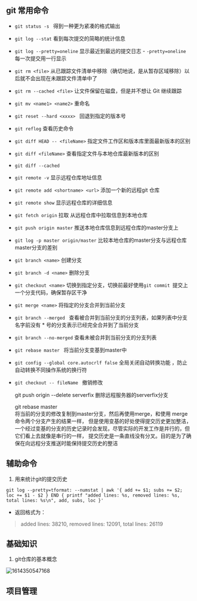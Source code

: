 ## git 常用命令

- `git status -s `  得到一种更为紧凑的格式输出
- `git log --stat` 看到每次提交的简略的统计信息
- `git log --pretty=oneline` 显示最近到最远的提交日志 - `-pretty=oneline` 每一次提交用一行显示
- `git rm <file>` 从已跟踪文件清单中移除（确切地说，是从暂存区域移除）以后就不会出现在未跟踪文件清单中了
- `git rm --cached <file>` 让文件保留在磁盘，但是并不想让 Git 继续跟踪
- `git mv <name1> <name2>`  重命名
- `git reset --hard <xxxx> ` 回退到指定的版本号
- `git reflog` 查看历史命令
- `git diff HEAD -- <fileName>` 指定文件工作区和版本库里面最新版本的区别
- `git diff <fileName>` 查看指定文件与本地仓库最新版本的区别
- `git diff --cached`
- `git remote -v` 显示远程仓库地址信息
- `git remote add <shortname> <url>` 添加一个新的远程git 仓库
- `git remote show` 显示远程仓库的详细信息
- `git fetch origin` 拉取 从远程仓库中拉取信息到本地仓库
- `git push origin master` 推送本地仓库信息到远程仓库的master分支上
- `git log -p master origin/master` 比较本地仓库的master分支与远程仓库master分支的差别
- `git branch <name>` 创建分支
- `git branch -d <name>` 删除分支
- `git checkout <name>` 切换到指定分支，切换前最好使用`git commit `提交上一个分支代码，确保暂存区干净
- `git merge <name>` 将指定的分支合并到当前分支
- `git branch --merged ` 查看被合并到当前分支的分支列表，如果列表中分支名字前没有 * 号的分支表示已经完全合并到了当前分支
- `git branch --no-merged` 查看未被合并到当前分支的分支列表
- `git rebase master ` 将当前分支变基到master中
- `git config --global core.autocrlf false` 全局关闭自动转换功能 ，防止自动转换不同操作系统的换行符
- `git checkout -- fileName ` 撤销修改






	
	git push origin --delete serverfix     删除远程服务器的serverfix分支
	
	git rebase master    
		将当前的分支的修改复制到master分支，然后再使用merge，和使用 merge 命令两个分支产生的结果一样，
		但是使用变基的好处使得提交历史更加整洁，一个经过变基的分支的历史记录时会发现，尽管实际的开发工作是并行的，但它们看上去就像是串行的一样，
		提交历史是一条直线没有分叉。目的是为了确保在向远程分支推送时能保持提交历史的整洁

## 辅助命令

1. 用来统计git的提交历史

```git
git log --pretty=tformat: --numstat | awk '{ add += $1; subs += $2; loc += $1 - $2 } END { printf "added lines: %s, removed lines: %s, total lines: %s\n", add, subs, loc }'
```

- 返回格式为：
> added lines: 38210, removed lines: 12091, total lines: 26119



## 基础知识

1. git仓库的基本概念

![1614350547168](C:\Users\Helmet\AppData\Roaming\Typora\typora-user-images\1614350547168.png)



## 项目管理

